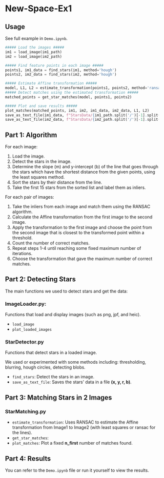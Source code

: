 # New-Space-Ex1

## Usage

See full example in `Demo.ipynb`.

```python
##### Load the images #####
im1 = load_image(im1_path)
im2 = load_image(im2_path)

##### Find feature points in each image #####
points1, im1_data = find_stars(im1, method='hough')
points2, im2_data = find_stars(im2, method='hough')

##### Estimate Affine transformation #####
model, L1, L2 = estimate_transformation(points1, points2, method='ransac')
##### Detect matches using the estimated transformation #####
matched_points = get_star_matches(model, points1, points2)

##### Plot and save results #####
plot_matches(matched_points, im1, im2, im1_data, im2_data, L1, L2)
save_as_text_file(im1_data, f"StarsData/{im1_path.split('/')[-1].split('.')[0]}.txt", verbose=True)
save_as_text_file(im2_data, f"StarsData/{im2_path.split('/')[-1].split('.')[0]}.txt", verbose=True)
```

## Part 1: Algorithm

For each image:

1. Load the image.
2. Detect the stars in the image.
3. Determine the slope (m) and y-intercept (b) of the line that goes through the stars which have the shortest distance
   from the given points, using the least squares method.
4. Sort the stars by their distance from the line.
5. Take the first 15 stars from the sorted list and label them as inliers.

For each pair of images:

1. Take the inliers from each image and match them using the RANSAC algorithm.
2. Calculate the Affine transformation from the first image to the second image.
3. Apply the transformation to the first image and choose the point from the second image that is closest to the
   transformed point within a threshold.
4. Count the number of correct matches.
5. Repeat steps 1-4 until reaching some fixed maximum number of iterations.
6. Choose the transformation that gave the maximum number of correct matches.

## Part 2: Detecting Stars

The main functions we used to detect stars and get the data:

### ImageLoader.py:

Functions that load and display images (such as png, jpf, and heic).

* `load_image`
* `plot_loaded_images`

### StarDetector.py

Functions that detect stars in a loaded image.

We used or experimented with some methods including: thresholding, blurring, hough circles, detecting blobs.

* `find_stars`: Detect the stars in an image.
* `save_as_text_file`: Saves the stars' data in a file **(x, y, r, b)**.

## Part 3: Matching Stars in 2 Images

### StarMatching.py

* `estimate_transformation`: Uses RANSAC to estimate the Affine transformation from Image1 to Image2 (with least squares
  or ransac for the lines).
* `get_star_matches`:
* `plot_matches`: Plot a fixed **n_first** number of matches found.

## Part 4: Results

You can refer to the `Demo.ipynb` file or run it yourself to view the results.